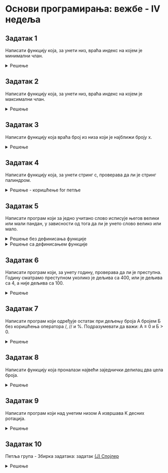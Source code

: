 # Основи програмирања: вежбе - IV недеља

## Задатак 1
Написати функцију која, за унети низ, враћа индекс на којем је минимални члан.
<details markdown='block'>
<summary>Решење </summary>

```python
def indeks_minimuma(niz):
    mininum = niz[0]
    indeks = 0
    for i in range(1,len(niz)):
        if niz[i] < mininum:
            mininum = niz[i]
            indeks = i
    
    return indeks

```
</details>

## Задатак 2
Написати функцију која, за унети низ, враћа индекс на којем је максимални члан.
<details markdown='block'>
<summary>Решење </summary>

```python
def indeks_maksimuma(niz):
    maksimum = niz[0]
    indeks = 0
    for i in range(1,len(niz)):
        if niz[i] > maksimum:
            maksimum = niz[i]
            indeks = i
    
    return indeks

niz=list(map(int,input().split()))
print(indeks_maksimuma(niz))

```

</details>

## Задатак 3
Написати функцију која враћа број из низа који је најближи броју x.
<details markdown='block'>
<summary>Решење </summary>

```python
def najblizi(niz,x):
    najblizi_broj = niz[0]
    for broj in niz:
        if abs(broj-x) < abs(najblizi_broj-x):
            najblizi_broj = broj
    
    return najblizi_broj
    
```
</details>

## Задатак 4
Написати функцију која, за унети стринг с, проверава да ли је стринг палиндром.
<details markdown='block'>
<summary>Решење - коришћење for петље </summary>

```python
def palindrom(s):
    n = len(s)
    for i in range(n//2):
        if s[i] != s[n-1-i]:
            return False
    return True
    
```
</details>

## Задатак 5
Написати програм који за једно учитано слово исписује његов велики или мали пандан, у зависности од тога да ли је унето слово велико или мало.
<details markdown='block'>
<summary>Решење без дефинисања функције</summary>

```python
slovo = input("Unesite slovo: ").strip()
if slovo.isupper():
    print(slovo.lower())
else:
    print(slovo.upper())
    
```
</details>

<details markdown='block'>
<summary>Решење са дефинисањем функције</summary>

```python
def pandan_slova():
    slovo = input("Unesite slovo: ").strip()
    if slovo.isupper():
        #print(slovo.lower())
        return slovo.lower()
    else:
        #print(slovo.upper())
        return slovo.upper()
       
print(pandan_slova())    
```
</details>

## Задатак 6
Написати програм коjи, за унету годину, проверава да ли jе преступна.
Годину сматрамо преступном уколико jе дељива са 400, или jе дељива са 4, а ниjе дељива са 100.
<details markdown='block'>
<summary>Решење</summary>

```python
def prestupna(godina):
    if godina % 400 == 0 or (godina % 4 == 0 and godina % 100 != 0):
        print("DA")
    else:
        print("NE")

godina=int(input())
prestupna(godina)   
```
</details>


## Задатак 7
Написати програм који одређује остатак при дељењу броја А бројем Б без коришћења оператора /, // и %. Подразумевати да важи: А $\ge$ 0 и Б $>$ 0.
<details markdown='block'>
<summary>Решење</summary>

```python
def ostatak(a,b):
    while a-b>=0:
        a=a-b
    return a

(a,b) = map(int, input().split())
print(ostatak(a, b))  
```
</details>

## Задатак 8
Написати функцију која проналази највећи заједнички делилац два цела броја.
<details markdown='block'>
<summary>Решење</summary>

```python
def nzd(a, b):
    domen = min(abs(a), abs(b))
    rezultat = 1
    for i in range(1, domen+1):
        if a%i==0 and b%i==0:
            rezultat = i
    
    return rezultat

#print(nzd(-2, 4))
#print(nzd(2, 3))
#print(nzd(15, 36))  
```
</details>

## Задатак 9
Написати програм коjи над унетим низом A извршава K десних ротациjа.
<details markdown='block'>
<summary>Решење</summary>

```python
def rotacija(niz,k):
    indeksi= [i for i in range(len(niz))]
    niz = niz[-k:]+niz[:-k]
    indeksi=indeksi[-k:]+indeksi[:-k]
    for i in range(len(niz)):
        print("clan {} je sada na poziciji {}; a inicijalno je bio na poziciji {}.\n".format(niz[i],i,indeksi[i]))

niz=list(map(int,input().split()))
k=int(input())
rotacija(niz,k)  
```
</details>

## Задатак 10
Петља група - Збирка задатака: задатак [(Ј) Спојлер](https://arena.petlja.org/competition/zbirka#tab_134951)
<details markdown='block'>
<summary>Решење</summary>

```python
a, b = map(int, input().split())
x, y = map(int, input().split())

if x == a and y == b:
    print('nijedan')
if x < a and y < b:
    print('?')
if x < a and y == b:
    print('prvi')
if x == a and y < b:
    print('drugi')

```
</details>

